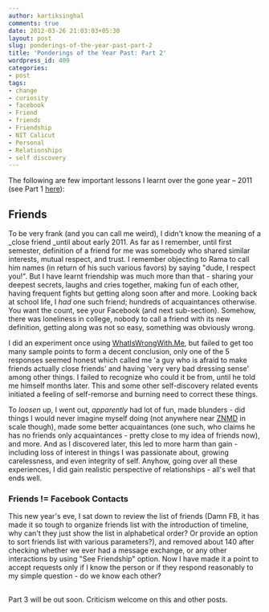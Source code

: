```yaml
---
author: kartiksinghal
comments: true
date: 2012-03-26 21:03:03+05:30
layout: post
slug: ponderings-of-the-year-past-part-2
title: 'Ponderings of the Year Past: Part 2'
wordpress_id: 409
categories:
- post
tags:
- change
- curiosity
- facebook
- Friend
- friends
- Friendship
- NIT Calicut
- Personal
- Relationships
- self discovery
---
```


The following are few important lessons I learnt over the gone year – 2011 (see Part 1 [here](http://k4rtik.wordpress.com/2012/03/27/ponderings-of-the-year-past-part-1/)):


## Friends


To be very frank (and you can call me weird), I didn't know the meaning of a _close friend _until about early 2011. As far as I remember, until first semester, definition of a friend for me was somebody who shared similar interests, mutual respect, and trust. I remember objecting to Rama to call him names (in return of his such various favors) by saying "dude, I respect you!". But I have learnt friendship was much more than that - sharing your deepest secrets, laughs and cries together, making fun of each other, having frequent fights but getting along soon after and more. Looking back at school life, I _had_ one such friend; hundreds of acquaintances otherwise. You want the count, see your Facebook (and next sub-section). Somehow, there was loneliness in college, nobody to call a friend with its new definition, getting along was not so easy, something was obviously wrong.

I did an experiment once using [WhatIsWrongWith.Me](http://whatiswrongwith.me/k4rtik), but failed to get too many sample points to form a decent conclusion, only one of the 5 responses seemed honest which called me 'a guy who is afraid to make friends actually close friends' and having 'very very bad dressing sense' among other things. I failed to recognize who could it be from, until he told me himself months later. This and some other self-discovery related events initiated a feeling of self-remorse and burning need to correct these things.

To _loosen_ up, I went out, _apparently_ had lot of fun, made blunders - did things I would never imagine myself doing (not anywhere near [ZNMD](http://www.rottentomatoes.com/m/zindagi_na_milegi_dobara) in scale though), made some better acquaintances (one such, who claims he has no friends only acquaintances - pretty close to my idea of friends now), and more. And as I discovered later, this led to more harm than gain - including loss of interest in things I was passionate about, growing carelessness, and even integrity of self. Anyhow, going over all these experiences, I did gain realistic perspective of relationships - all's well that ends well.


### Friends != Facebook Contacts


This new year's eve, I sat down to review the list of friends (Damn FB, it has made it so tough to organize friends list with the introduction of timeline, why can't they just show the list in alphabetical order? Or provide an option to sort friends list with various parameters?), and removed about 140 after checking whether we ever had a message exchange, or any other interactions by using "See Friendship" option. Now I have made it a point to accept requests only if I know the person or if they respond reasonably to my simple question - do we know each other?


## 


Part 3 will be out soon. Criticism welcome on this and other posts.
